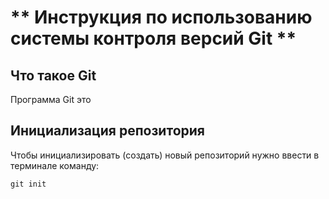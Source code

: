 # ** Инструкция по использованию системы контроля версий Git **

## Что такое Git

Программа Git это

## Инициализация репозитория

Чтобы инициализировать (создать) новый репозиторий нужно ввести в терминале команду:

    git init
    
